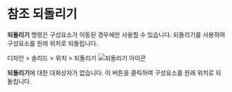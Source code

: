 참조 되돌리기
=======

**되돌리기** 명령은 구성요소가 이동된 경우에만 사용할 수 있습니다. 되돌리기를 사용하여 구성요소를 원래 위치로 되돌립니다.

디자인 > 솔리드 > 위치 > 되돌리기 ![되돌리기 아이콘](https://help.autodesk.com/cloudhelp/KOR/Fusion-Assemble/images/icon/revert.png)

**되돌리기**에 대한 대화상자가 없습니다. 이 버튼을 클릭하여 구성요소를 원래 위치로 되돌립니다.